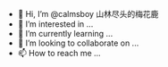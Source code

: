 - 👋 Hi, I’m @calmsboy 山林尽头的梅花鹿
- 👀 I’m interested in ...
- 🌱 I’m currently learning ...
- 💞️ I’m looking to collaborate on ...
- 📫 How to reach me ...

<!---
calmsboy/calmsboy is a ✨ special ✨ repository because its `README.md` (this file) appears on your GitHub profile.
You can click the Preview link to take a look at your changes.
--->
